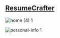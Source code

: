 ##  [ResumeCrafter](https://rescrafter.netlify.app/)



![home (4) 1](https://github.com/user-attachments/assets/ab19674c-0b4b-40e0-907e-8a7b451fd709)

![personal-info 1](https://github.com/user-attachments/assets/7902a53e-4384-4d3a-94ef-747fcf5ac2eb)

